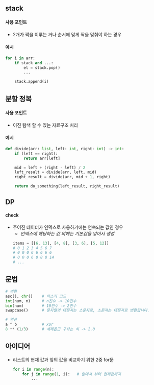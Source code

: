 ## stack
#### 사용 포인트
- 2개가 짝을 이루는 거나 순서에 맞게 짝을 맞춰야 하는 경우

#### 예시
```py
for i in arr:
    if stack and ...:
        el = stack.pop()
        ...

    stack.append(i)
```

## 분할 정복
#### 사용 포인트
- 이진 탐색 할 수 있는 자료구조 처리

#### 예시
```py
def divide(arr: list, left: int, right: int) -> int:
    if (left == right):
        return arr[left]

    mid = left + (right - left) / 2
    left_result = divide(arr, left, mid)
    right_result = divide(arr, mid + 1, right)

    return do_something(left_result, right_result)
```

##  DP
#### check
- 주어진 데이터가 인덱스로 사용하기에는 연속되는 값인 경우
    - *인덱스에 해당하는 값 외에는 기본값을 넣어서 생성*
    ```py
    items = [[6, 13], [4, 8], [3, 6], [5, 12]]
    # 0 1 2 3 4 5 6 7      
    # 0 0 0 6 6 6 6 6 
    # 0 0 0 6 8 8 8 14
    # ...
    ```




## 문법
```py
# 변환
asc(), chr()    # 아스키 코드
int(num, n)     # n진수 -> 10진수
bin(num)        # 10진수 -> 2진수
swapcase()      # 문자열의 대문자는 소문자로, 소문자는 대문자로 변환합니다.

# 연산
a ^ b           # xor
8 ** (1/3)      # 세제곱근 구하는 식 -> 2.0
```


## 아이디어
- 리스트의 현재 값과 앞의 값을 비교하기 위한 2중 for문
    ```py
    for i in range(n):
        for j in range(1, i):   # 앞에서 부터 현재값까지
            ...
    ```
